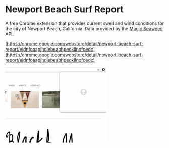 # Newport Beach Surf Report

A free Chrome extension that provides current swell and wind conditions for the city of Newport Beach, California. Data provided by the [Magic Seaweed](http://magicseaweed.com) API.

[https://chrome.google.com/webstore/detail/newport-beach-surf-report/ejdnfoaapjhdlebeabhpeokllnofoedc](https://chrome.google.com/webstore/detail/newport-beach-surf-report/ejdnfoaapjhdlebeabhpeokllnofoedc)

<img src="assets/images/screen.gif" width="320">